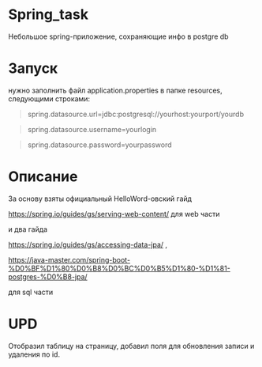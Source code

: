 # Spring_task
Небольшое spring-приложение, сохраняющие инфо в postgre db

# Запуск
нужно заполнить файл application.properties в папке resources, следующими строками:

>spring.datasource.url=jdbc:postgresql://yourhost:yourport/yourdb

>spring.datasource.username=yourlogin

>spring.datasource.password=yourpassword


# Описание

За основу взяты официальный HelloWord-овский гайд 

https://spring.io/guides/gs/serving-web-content/ для web части 

и два гайда 

https://spring.io/guides/gs/accessing-data-jpa/ ,

https://java-master.com/spring-boot-%D0%BF%D1%80%D0%B8%D0%BC%D0%B5%D1%80-%D1%81-postgres-%D0%B8-jpa/ 

для sql части

# UPD

Отобразил таблицу на страницу, добавил поля для обновления запиcи и удаления по id. 
